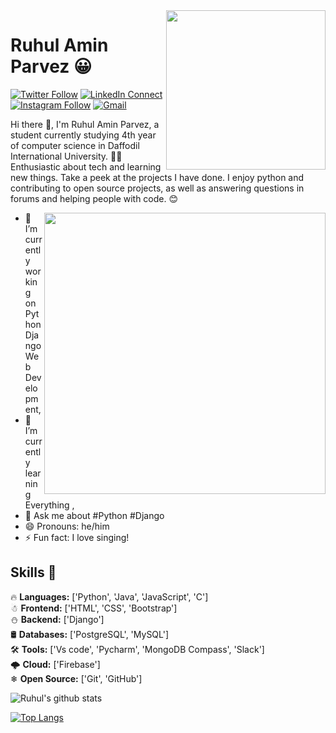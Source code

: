<!--
**Ruhul12/Ruhul12** is a ✨ _special_ ✨ repository because its `README.md` (this file) appears on your GitHub profile.

Here are some ideas to get you started:

- 🔭 I’m currently working on ...
- 🌱 I’m currently learning ...
- 👯 I’m looking to collaborate on ...
- 🤔 I’m looking for help with ...
- 💬 Ask me about ...
- 📫 How to reach me: ...
- 😄 Pronouns: ...
- ⚡ Fun fact: ...
-->

<img width="255" align="right" src="https://github.com/Ruhul12/Ruhul12/blob/main/gif/web4.gif">

# Ruhul Amin Parvez 😀

[![Twitter Follow](https://img.shields.io/badge/dynamic/json.svg?color=14171A&labelColor=37474f&logo=twitter&logoColor=4fc3f7&label=&query=%24[0].followers_count&url=https%3A%2F%2Fcdn.syndication.twimg.com%2Fwidgets%2Ffollowbutton%2Finfo.json%3Fscreen_names%3Druhul_sole&suffix=%20Followers)](https://twitter.com/ruhul_sole)
[![LinkedIn Connect](https://img.shields.io/badge/%20-Connect-black?color=14171A&labelColor=212121&logo=linkedin&logoColor=ffcc80)](https://www.linkedin.com/in/ruhul-amin-parvez-787b841aa/)
[![Instagram Follow](https://img.shields.io/badge/%20-Follow-black?color=14171A&labelColor=d81b60&logo=instagram&logoColor=ffffff)](https://www.instagram.com/ruhul_dev/)
[![Gmail](https://img.shields.io/badge/%20-Send%20Mail-black?color=14171A&labelColor=ef5350&logo=gmail&logoColor=ffffff)](mailto:ruhul15-10419@diu.edu.bd?subject=From%20GitHub&cc=ruhulaminparvez007@gmail.com&body=Hi,%20there.%20Found%20you%20from%20GitHub.)


Hi there 👋, I'm Ruhul Amin Parvez, a student currently studying 4th year of computer science in Daffodil International University. 👨‍🎓
Enthusiastic about tech and learning new things. Take a peek at the projects I have done. I enjoy python and contributing to open source projects, as well as answering questions in forums and helping people with code. 😊

<img width="450" align="right" src="https://github.com/Ruhul12/Ruhul12/blob/main/gif/gif_code.gif">

- 🔭 I’m currently working on Python Django Web Development,
- 🌱 I’m currently learning Everything ,
- 💬 Ask me about #Python #Django
- 😄 Pronouns: he/him
- ⚡ Fun fact: I love singing!

## Skills 🗽

🔥 **Languages:** ['Python', 'Java', 'JavaScript', 'C'] <br>
☃ **Frontend:** ['HTML', 'CSS', 'Bootstrap'] <br>
⛄ **Backend:** ['Django'] <br>
🛢 **Databases:** ['PostgreSQL', 'MySQL'] <br>
🛠 **Tools:** ['Vs code', 'Pycharm', 'MongoDB Compass', 'Slack'] <br>
🌩 **Cloud:** ['Firebase']<br>
❄ **Open Source:** ['Git', 'GitHub']


![Ruhul's github stats](https://github-readme-stats.vercel.app/api?username=Ruhul12&show_icons=true)


[![Top Langs](https://github-readme-stats.vercel.app/api/top-langs/?username=Ruhul12&layout=compact)](https://github.com/Ruhul12/github-readme-stats)


